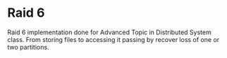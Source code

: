 # Raid 6

Raid 6 implementation done for Advanced Topic in Distributed System class.
From storing files to accessing it passing by recover loss of one or two partitions.
